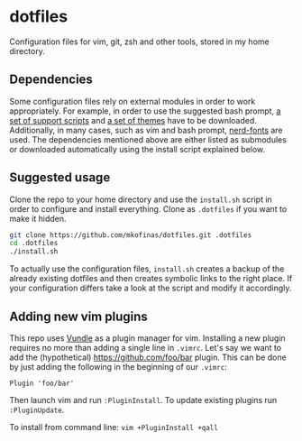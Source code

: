 # dotfiles
Configuration files for vim, git, zsh and other tools, stored in my home directory.

## Dependencies
Some configuration files rely on external modules in order to work
appropriately. For example, in order to use the suggested bash prompt,
[a set of support scripts](https://github.com/mkofinas/prompt-support)
and [a set of themes](https://github.com/mkofinas/bash-themes) have to be
downloaded. Additionally, in many cases, such as vim and bash prompt,
[nerd-fonts](https://github.com/ryanoasis/nerd-fonts) are used. The dependencies
mentioned above are either listed as submodules or downloaded automatically
using the install script explained below.

## Suggested usage
Clone the repo to your home directory and use the `install.sh` script in order to configure and install everything.
 Clone as `.dotfiles` if you want to make it hidden.

```sh
git clone https://github.com/mkofinas/dotfiles.git .dotfiles
cd .dotfiles
./install.sh
```

To actually use the configuration files, `install.sh` creates a backup of the
already existing dotfiles and then creates symbolic links to the right place.
 If your configuration differs take a look at the script and modify it accordingly.

## Adding new vim plugins
This repo uses [Vundle](https://github.com/VundleVim/Vundle.vim) as a plugin manager for vim.
 Installing a new plugin requires no more than adding a single line in `.vimrc`.
 Let's say we want to add the (hypothetical) https://github.com/foo/bar plugin.
 This can be done by just adding the following in the beginning of our `.vimrc`:
```vim
Plugin 'foo/bar'
```

Then launch vim and run `:PluginInstall`. To update existing plugins run `:PluginUpdate`.

To install from command line: `vim +PluginInstall +qall`
